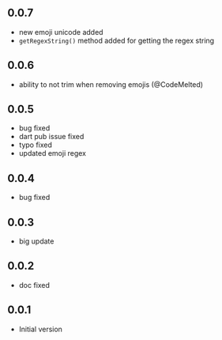 ## 0.0.7

+ new emoji unicode added
+ `getRegexString()` method added for getting the regex string


## 0.0.6

+ ability to not trim when removing emojis (@CodeMelted)

## 0.0.5

+ bug fixed
+ dart pub issue fixed
+ typo fixed
+ updated emoji regex

## 0.0.4

+ bug fixed

## 0.0.3

+ big update

## 0.0.2

+ doc fixed 

## 0.0.1

- Initial version
